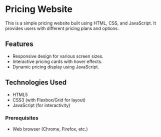 # Pricing Website

This is a simple pricing website built using HTML, CSS, and JavaScript. It provides users with different pricing plans and options.

## Features

- Responsive design for various screen sizes.
- Interactive pricing cards with hover effects.
- Dynamic pricing display using JavaScript.

## Technologies Used

- HTML5
- CSS3 (with Flexbox/Grid for layout)
- JavaScript (for interactivity)
### Prerequisites

- Web browser (Chrome, Firefox, etc.)
